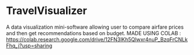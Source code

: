 # TravelVisualizer
A data visualization mini-software allowing user to compare airfare prices and then get recommendations based on budget. 
MADE USING COLAB : https://colab.research.google.com/drive/12FN3lKh5Qlwxr4nuP_BzqFrCNLkFhq_j?usp=sharing 

